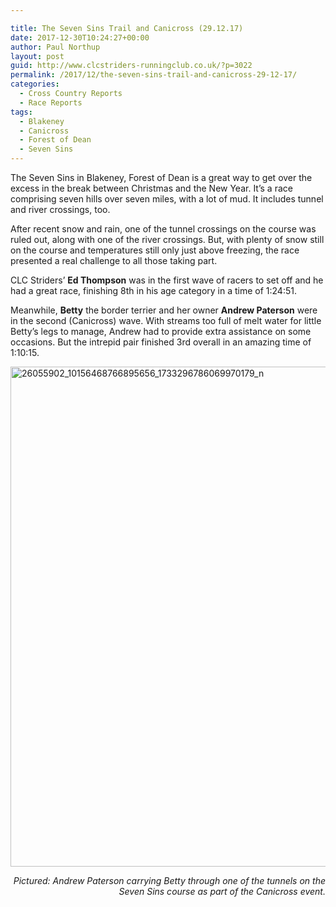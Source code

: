 ```yaml
---

title: The Seven Sins Trail and Canicross (29.12.17)
date: 2017-12-30T10:24:27+00:00
author: Paul Northup
layout: post
guid: http://www.clcstriders-runningclub.co.uk/?p=3022
permalink: /2017/12/the-seven-sins-trail-and-canicross-29-12-17/
categories:
  - Cross Country Reports
  - Race Reports
tags:
  - Blakeney
  - Canicross
  - Forest of Dean
  - Seven Sins
---
```

The Seven Sins in Blakeney, Forest of Dean is a great way to get over the excess in the break between Christmas and the New Year. It’s a race comprising seven hills over seven miles, with a lot of mud. It includes tunnel and river crossings, too.

After recent snow and rain, one of the tunnel crossings on the course was ruled out, along with one of the river crossings. But, with plenty of snow still on the course and temperatures still only just above freezing, the race presented a real challenge to all those taking part.

CLC Striders’ **Ed Thompson** was in the first wave of racers to set off and he had a great race, finishing 8th in his age category in a time of 1:24:51.

Meanwhile, **Betty** the border terrier and her owner **Andrew Paterson** were in the second (Canicross) wave. With streams too full of melt water for little Betty’s legs to manage, Andrew had to provide extra assistance on some occasions. But the intrepid pair finished 3rd overall in an amazing time of 1:10:15.

[<img class="alignnone wp-image-3023" src="http://www.clcstriders-runningclub.co.uk/wplive/wp-content/uploads/2017/12/26055902_10156468766895656_1733296786069970179_n.jpg" alt="26055902_10156468766895656_1733296786069970179_n" width="800" height="800" srcset="http://www.clcstriders-runningclub.co.uk/wplive/wp-content/uploads/2017/12/26055902_10156468766895656_1733296786069970179_n.jpg 960w, http://www.clcstriders-runningclub.co.uk/wplive/wp-content/uploads/2017/12/26055902_10156468766895656_1733296786069970179_n-150x150.jpg 150w, http://www.clcstriders-runningclub.co.uk/wplive/wp-content/uploads/2017/12/26055902_10156468766895656_1733296786069970179_n-300x300.jpg 300w, http://www.clcstriders-runningclub.co.uk/wplive/wp-content/uploads/2017/12/26055902_10156468766895656_1733296786069970179_n-768x768.jpg 768w" sizes="(max-width: 800px) 100vw, 800px" />](http://www.clcstriders-runningclub.co.uk/wplive/wp-content/uploads/2017/12/26055902_10156468766895656_1733296786069970179_n.jpg)

<p style="text-align: right;">
  <em>Pictured: Andrew Paterson carrying Betty through one of the tunnels on the Seven Sins course as part of the Canicross event.</em>
</p>